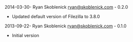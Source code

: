 2014-03-30- Ryan Skoblenick <ryan@skoblenick.com> - 0.2.0
  * Updated default version of Filezilla to 3.8.0

2013-09-22- Ryan Skoblenick <ryan@skoblenick.com> - 0.1.0
  * Initial version
